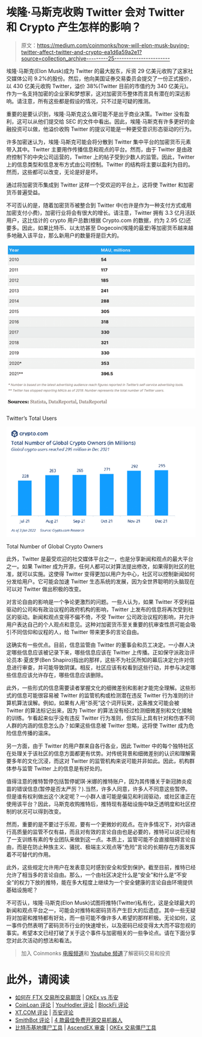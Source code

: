 # 埃隆·马斯克收购 Twitter 会对 Twitter 和 Crypto 产生怎样的影响？

> 原文：<https://medium.com/coinmonks/how-will-elon-musk-buying-twitter-affect-twitter-and-crypto-ea1d6a59a2e1?source=collection_archive---------25----------------------->

埃隆·马斯克(Elon Musk)成为 Twitter 的最大股东，斥资 29 亿美元收购了这家社交媒体公司 9.2%的股份。然后，他向美国证券交易委员会提交了一份正式报价，以 430 亿美元收购 Twitter，溢价 38%(Twitter 目前的市值约为 340 亿美元)。作为一名支持加密的企业家和梦想家，这对加密货币整体而言具有潜在的深远影响。请注意，所有这些都是假设的情况，只不过是可疑的推测。

重要的是要认识到，埃隆·马斯克这么做可能不是出于商业决策。Twitter 没有盈利，这可以从他们提交给 SEC 的文件中看出。因此，埃隆·马斯克有许多更好的金融投资可以做，他溢价收购 Twitter 的提议可能是一种更受意识形态驱动的行为。

许多加密迷认为，埃隆·马斯克可能会将分散到 Twitter 集中平台的加密货币元素带入其中。Twitter 主要用作传播信息和观点的平台。然而，由于 Twitter 是由政府控制下的中央公司运营的，Twitter 上的帖子受到少数人的监管。因此，Twitter 上的信息类型和信息发布方式由公司控制。Twitter 的结构将主要以盈利为目的。然而，这些都可以改变，无论是好是坏。

通过将加密货币集成到 Twitter 这样一个受欢迎的平台上，这将使 Twitter 和加密货币普遍受益。

不可否认的是，随着加密货币被整合到 Twitter 中(也许是作为一种支付方式或用加密支付小费)，加密行业将会有很大的增长。请注意，Twitter 拥有 3.3 亿月活跃用户，这比估计的 crypto 用户总数(根据 Crypto.com 的数据，约为 2.95 亿)还要多。因此，如果比特币、以太坊甚至 Dogecoin(埃隆的最爱)等加密货币越来越多地融入该平台，那么新用户的数量将是巨大的。

![](img/4ef4bc5329a4160bda387e33eca35f87.png)

Twitter’s Total Users

![](img/ef0cc33e719605b9fb7997f7a134fbf7.png)

Total Number of Global Crypto Owners

此外，Twitter 是最受欢迎的社交媒体平台之一，也是分享新闻和观点的最大平台之一。如果 Twitter 成为开源，任何人都可以对算法提出修改，如果得到社区的批准，就可以实施。这使得 Twitter 变得更加以用户为中心，社区可以控制新闻如何分发给用户。它可能会加速 Twitter 生态系统的发展，因为全世界聪明的头脑现在可以对 Twitter 做出积极的改变。

对言论自由的影响是一个争论更激烈的问题。一些人认为，如果 Twitter 不受利益驱动的公司和有政治议程的政府机构的影响，Twitter 上发布的信息将再次受到社区的驱动。新闻和观点变得不偏不倚，不受 Twitter 公司政治议程的影响，并允许用户表达自己的个人观点和意见。这种对加密货币至关重要的抗审查性质可能会吸引不同信仰和议程的人，给 Twitter 带来更多的言论自由。

这确实有一些优点。目前，信息监管由 Twitter 的董事会和员工决定。一小群人决定哪些信息应该被记录下来，哪些信息应该在 Twitter 上传播。正如保守派政治评论员本·夏皮罗(Ben Shapiro)指出的那样，这些不为社区所知的幕后决定允许对信息进行审查，并可能导致阴谋。相反，社区应该有权看到这些行动，并参与决定哪些信息应该允许存在，哪些信息应该删除。

此外，一些形式的信息需要读者掌握文化的细微差别和影射才能完全理解。这些形式的信息可能很容易被 Twitter 的监管机构或检测潜在违反 Twitter 行为准则的计算机算法误解。例如，如果有人用“杀死”这个词开玩笑，这条推文可能会被 Twitter 的算法标记出来，因为 Twitter 的算法没有经过检测细微差别和文化接触的训练。乍看起来似乎没有违反 Twitter 行为准则，但实际上具有针对和伤害不同人群的内涵的信息怎么办？如果这些信息被 Twitter 忽略，这将使 Twitter 成为危险信息传播的温床。

另一方面，由于 Twitter 的用户群来自各行各业，因此 Twitter 中的每个独特社区在处理关于该社区的信息方面都更有优势。对传统背景和细微差别的认识和理解需要多年的文化沉浸，而这对 Twitter 的监管机构来说可能并非如此。因此，机构群体参与监管 Twitter 上的信息是有好处的。

值得注意的推特暂停包括暂停妮琪·米娜的推特账户，因为其传播关于新冠肺炎疫苗的错误信息(暂停是否太严厉？).当然，许多人同意，许多人不同意这些暂停。但是谁有权利做出这个决定呢？一小群人谁可能是偏见和利润驱动，或社区谁正在使用该平台？因此，马斯克收购推特后，推特现有基础设施中缺乏透明度和社区控制的状况可以得到改变。

然而，重要的是不要过于乐观，要有一个更微妙的观点。在许多情况下，对内容进行高质量的监管不仅有益，而且对有效的言论自由也是必要的，推特可以说已经有了一支训练有素的专业团队来做到这一点。本质上，监管可能不会直接阻碍言论自由，而是在防止种族主义、骚扰、极端主义观点等“危险”言论的长期存在方面发挥着不可替代的作用。

此外，这些规定允许用户在发表意见时感到安全和受到保护。截至目前，推特已经允许了相当多的言论自由。那么，一个由社区决定什么是“安全”和什么是“不安全”的权力下放的推特，能在多大程度上继续为一个安全健康的言论自由环境提供基础设施呢？

不可否认，埃隆·马斯克(Elon Musk)试图将推特(Twitter)私有化，这是全球最大的新闻和观点平台之一，可能会对推特和密码货币产生巨大的后遗症。其中一些无疑将对加密和推特都有好处，而一些可能不像许多人希望的那样积极。无论如何，这一事件仍然表明了密码货币行业的快速增长，以及密码已经变得太大而不容忽视的事实。希望本文已经打破了关于这个事件与加密相关的一些争论点。请在下面分享您对此次活动的想法和看法。

> 加入 Coinmonks [电报频道](https://t.me/coincodecap)和 [Youtube 频道](https://www.youtube.com/c/coinmonks/videos)了解密码交易和投资

# 此外，请阅读

*   [如何在 FTX 交易所交易期货](https://coincodecap.com/ftx-futures-trading) | [OKEx vs 币安](https://coincodecap.com/okex-vs-binance)
*   [CoinLoan 评论](https://coincodecap.com/coinloan-review) | [YouHodler 评论](/coinmonks/youhodler-4-easy-ways-to-make-money-98969b9689f2) | [BlockFi 评论](https://coincodecap.com/blockfi-review)
*   [XT.COM 评论](https://coincodecap.com/profittradingapp-for-binance) | [币安评论](https://coincodecap.com/xt-com-review)
*   [SmithBot 评论](https://coincodecap.com/smithbot-review) | [4 款最佳免费开源交易机器人](https://coincodecap.com/free-open-source-trading-bots)
*   [比特币基地僵尸工具](/coinmonks/coinbase-bots-ac6359e897f3) | [AscendEX 审查](/coinmonks/ascendex-review-53e829cf75fa) | [OKEx 交易僵尸工具](/coinmonks/okex-trading-bots-234920f61e60)